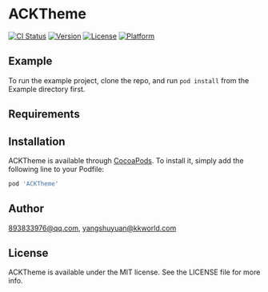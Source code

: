 # ACKTheme

[![CI Status](https://img.shields.io/travis/893833976@qq.com/ACKTheme.svg?style=flat)](https://travis-ci.org/893833976@qq.com/ACKTheme)
[![Version](https://img.shields.io/cocoapods/v/ACKTheme.svg?style=flat)](https://cocoapods.org/pods/ACKTheme)
[![License](https://img.shields.io/cocoapods/l/ACKTheme.svg?style=flat)](https://cocoapods.org/pods/ACKTheme)
[![Platform](https://img.shields.io/cocoapods/p/ACKTheme.svg?style=flat)](https://cocoapods.org/pods/ACKTheme)

## Example

To run the example project, clone the repo, and run `pod install` from the Example directory first.

## Requirements

## Installation

ACKTheme is available through [CocoaPods](https://cocoapods.org). To install
it, simply add the following line to your Podfile:

```ruby
pod 'ACKTheme'
```

## Author

893833976@qq.com, yangshuyuan@kkworld.com

## License

ACKTheme is available under the MIT license. See the LICENSE file for more info.
